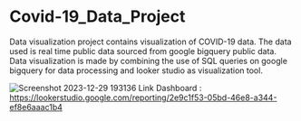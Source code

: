 # Covid-19_Data_Project

Data visualization project contains visualization of COVID-19 data. The data used is real time public data sourced from google bigquery public data. Data visualization is made by combining the use of SQL queries on google bigquery for data processing and looker studio as visualization tool.

![Screenshot 2023-12-29 193136](https://github.com/farhanthif/Covid-19_Data_Project/assets/119184954/92c21a45-ef35-4db4-bfa8-c197b1cee5ae)
Link Dashboard : https://lookerstudio.google.com/reporting/2e9c1f53-05bd-46e8-a344-ef8e6aaac1b4
